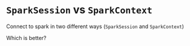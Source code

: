 # `SparkSession` vs `SparkContext`

Connect to spark in two different ways (`SparkSession` and `SparkContext`)

Which is better?
